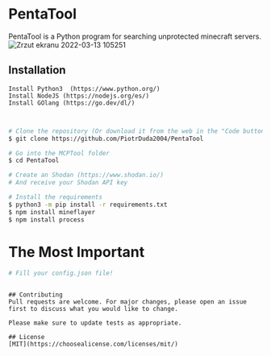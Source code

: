 # PentaTool

PentaTool is a Python program for searching unprotected minecraft servers.
![Zrzut ekranu 2022-03-13 105251](https://user-images.githubusercontent.com/61467985/158054220-ffeb0ede-af2f-4716-97fd-6dfaf601d7e9.png)
## Installation
```
Install Python3  (https://www.python.org/)
Install NodeJS (https://nodejs.org/es/)
Install GOlang (https://go.dev/dl/)



```

```bash
# Clone the repository (Or download it from the web in the "Code button and download zip")
$ git clone https://github.com/PiotrDuda2004/PentaTool

# Go into the MCPTool folder
$ cd PentaTool

# Create an Shodan (https://www.shodan.io/)
# And receive your Shodan API key

# Install the requirements
$ python3 -m pip install -r requirements.txt
$ npm install mineflayer
$ npm install process

```
# The Most Important
```bash
# Fill your config.json file!
```


```

## Contributing
Pull requests are welcome. For major changes, please open an issue first to discuss what you would like to change.

Please make sure to update tests as appropriate.

## License
[MIT](https://choosealicense.com/licenses/mit/)
